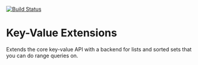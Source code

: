 [![Build Status](https://travis-ci.org/dickolsson/drupal-key_value.svg?branch=8.x-1.x)](https://travis-ci.org/dickolsson/drupal-key_value)

Key-Value Extensions
====================

Extends the core key-value API with a backend for lists and sorted sets that you can do range queries on.
